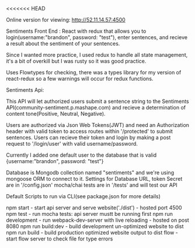 
<<<<<<< HEAD

Online version for viewing:
http://52.11.14.57:4500

Sentiments Front End : React with redux that allows you to login(username:"brandon", password: "test"), enter sentences, and recieve a result about the sentiment of your sentences.  

Since I wanted more practice, I used redux to handle all state management, it's a bit of overkill but I was rusty so it was good practice.

Uses Flowtypes for checking, there was a types library for my version of react-redux so a few warnings will occur for redux functions.

Sentiments Api:

This API will let authorized users submit a sentence string to the Sentiments API(community-sentiment.p.mashape.com) and recieve a determination of content tone(Positive, Neutral, Negative).

Users are authorized via Json Web Tokens(JWT) and need an Authorization header with valid token to access routes within '/protected' to submit sentences. Users can recieve their token and login by making a post request to '/login/user' with valid username/password.

Currently I added one default user to the database that is valid {username:"brandon", password: "test"}

Database is Mongodb collection named "sentiments" and we're using mongoose ORM to connect to it. Settings for Database URL, token Secret are in '/config.json' mocha/chai tests are in '/tests' and will test our API

Default Scripts to run via CLI(see package.json for more details)

npm start - start api server and serve website('./dist') - hosted port 4500
npm test - run mocha tests: api server mustt be running first
npm run development - run webpack-dev-server with live reloading - hosted on post 8080
npm run build:dev - build development un-optimized website to dist
npm run build - build production optimized website output to dist
flow - start flow server to check file for type errors
